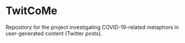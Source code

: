 # TwitCoMe
Repository for the project investigating COVID-19-related metaphors in user-generated content (Twitter posts).
